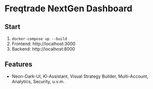 # Freqtrade NextGen Dashboard

## Start

1. `docker-compose up --build`
2. Frontend: http://localhost:3000
3. Backend: http://localhost:8000

## Features

- Neon-Dark-UI, KI-Assistant, Visual Strategy Builder, Multi-Account, Analytics, Security, u.v.m.
